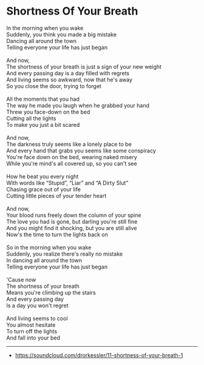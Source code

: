 # Shortness Of Your Breath
In the morning when you wake\
Suddenly, you think you made a big mistake\
Dancing all around the town\
Telling everyone your life has just began\
\
And now,\
The shortness of your breath is just a sign of your new weight\
And every passing day is a day filled with regrets\
And living seems so awkward, now that he's away\
So you close the door, trying to forget\
\
All the moments that you had\
The way he made you laugh when he grabbed your hand\
Threw you face-down on the bed\
Cutting all the lights\
To make you just a bit scared\
\
And now,\
The darkness truly seems like a lonely place to be\
And every hand that grabs you seems like some conspiracy\
You're face down on the bed, wearing naked misery\
While you're mind's all covered up, so you can't see\
\
How he beat you every night\
With words like “Stupid”, “Liar” and “A Dirty Slut”\
Chasing grace out of your life\
Cutting little pieces of your tender heart\
\
And now,\
Your blood runs freely down the column of your spine\
The love you had is gone, but darling you're still fine\
And you might find it shocking, but you are still alive\
Now's the time to turn the lights back on\
\
So in the morning when you wake\
Suddenly, you realize there's really no mistake\
In dancing all around the town\
Telling everyone your life has just began\
\
'Cause now\
The shortness of your breath\
Means you're climbing up the stairs\
And every passing day\
Is a day you won't regret\
\
And living seems to cool\
You almost hesitate\
To turn off the lights\
And fall into your bed

---
- https://soundcloud.com/drorkessler/11-shortness-of-your-breath-1
